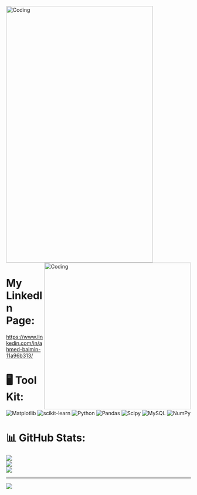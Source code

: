 <img text-align="center" alt="Coding" width=400 height=700  src="https://cdn.dribbble.com/users/143861/screenshots/2951104/immuta_philanthropy_dribbble.gif">


<img align="right" alt="Coding" width="400" src="https://cdn.dribbble.com/users/1162077/screenshots/3848914/programmer.gif">

# My LinkedIn Page:
https://www.linkedin.com/in/ahmed-baimin-11a96b313/

# 🖥️ Tool Kit:
![Matplotlib](https://img.shields.io/badge/Matplotlib-%23ffffff.svg?style=for-the-badge&logo=Matplotlib&logoColor=white) ![scikit-learn](https://img.shields.io/badge/scikit--learn-%23F7931E.svg?style=for-the-badge&logo=scikit-learn&logoColor=white) ![Python](https://img.shields.io/badge/python-3670A0?style=for-the-badge&logo=python&logoColor=ffdd54) ![Pandas](https://img.shields.io/badge/pandas-%23150458.svg?style=for-the-badge&logo=pandas&logoColor=white) ![Scipy](https://img.shields.io/badge/SciPy-%230C55A5.svg?style=for-the-badge&logo=scipy&logoColor=%white) ![MySQL](https://img.shields.io/badge/mysql-4479A1.svg?style=for-the-badge&logo=mysql&logoColor=white) ![NumPy](https://img.shields.io/badge/numpy-%23013243.svg?style=for-the-badge&logo=numpy&logoColor=white)
# 📊 GitHub Stats:

![](https://github-readme-stats.vercel.app/api?username=Ahmed900786&theme=dark&hide_border=true&include_all_commits=false&count_private=false)<br/>
![](https://github-readme-streak-stats.herokuapp.com/?user=Ahmed900786&theme=dark&hide_border=true)<br/>
![](https://github-readme-stats.vercel.app/api/top-langs/?username=Ahmed900786&theme=dark&hide_border=true&include_all_commits=false&count_private=false&layout=compact)

---
[![](https://visitcount.itsvg.in/api?id=Ahmed900786&icon=0&color=0)](https://visitcount.itsvg.in)

<!-- Proudly created with GPRM ( https://gprm.itsvg.in ) -->
